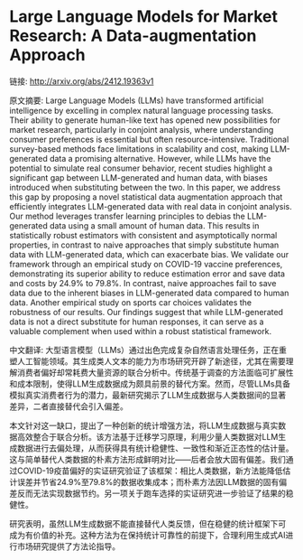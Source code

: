 # Large Language Models for Market Research: A Data-augmentation Approach

链接: http://arxiv.org/abs/2412.19363v1

原文摘要:
Large Language Models (LLMs) have transformed artificial intelligence by
excelling in complex natural language processing tasks. Their ability to
generate human-like text has opened new possibilities for market research,
particularly in conjoint analysis, where understanding consumer preferences is
essential but often resource-intensive. Traditional survey-based methods face
limitations in scalability and cost, making LLM-generated data a promising
alternative. However, while LLMs have the potential to simulate real consumer
behavior, recent studies highlight a significant gap between LLM-generated and
human data, with biases introduced when substituting between the two. In this
paper, we address this gap by proposing a novel statistical data augmentation
approach that efficiently integrates LLM-generated data with real data in
conjoint analysis. Our method leverages transfer learning principles to debias
the LLM-generated data using a small amount of human data. This results in
statistically robust estimators with consistent and asymptotically normal
properties, in contrast to naive approaches that simply substitute human data
with LLM-generated data, which can exacerbate bias. We validate our framework
through an empirical study on COVID-19 vaccine preferences, demonstrating its
superior ability to reduce estimation error and save data and costs by 24.9% to
79.8%. In contrast, naive approaches fail to save data due to the inherent
biases in LLM-generated data compared to human data. Another empirical study on
sports car choices validates the robustness of our results. Our findings
suggest that while LLM-generated data is not a direct substitute for human
responses, it can serve as a valuable complement when used within a robust
statistical framework.

中文翻译:
大型语言模型（LLMs）通过出色完成复杂自然语言处理任务，正在重塑人工智能领域。其生成类人文本的能力为市场研究开辟了新途径，尤其在需要理解消费者偏好却常耗费大量资源的联合分析中。传统基于调查的方法面临可扩展性和成本限制，使得LLM生成数据成为颇具前景的替代方案。然而，尽管LLMs具备模拟真实消费者行为的潜力，最新研究揭示了LLM生成数据与人类数据间的显著差异，二者直接替代会引入偏差。

本文针对这一缺口，提出了一种创新的统计增强方法，将LLM生成数据与真实数据高效整合于联合分析。该方法基于迁移学习原理，利用少量人类数据对LLM生成数据进行去偏处理，从而获得具有统计稳健性、一致性和渐近正态性的估计量。这与简单替代人类数据的朴素方法形成鲜明对比——后者会放大固有偏差。我们通过COVID-19疫苗偏好的实证研究验证了该框架：相比人类数据，新方法能降低估计误差并节省24.9%至79.8%的数据收集成本；而朴素方法因LLM数据的固有偏差反而无法实现数据节约。另一项关于跑车选择的实证研究进一步验证了结果的稳健性。

研究表明，虽然LLM生成数据不能直接替代人类反馈，但在稳健的统计框架下可成为有价值的补充。这种方法为在保持统计可靠性的前提下，合理利用生成式AI进行市场研究提供了方法论指导。
